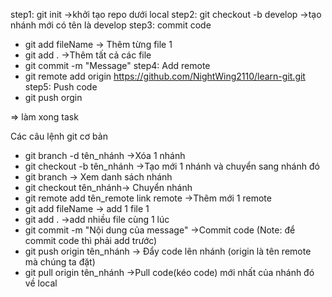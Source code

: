 step1: git init
->khởi tạo repo dưới local
step2: git checkout -b develop
->tạo nhánh mới có tên là develop
step3: commit code
- git add fileName -> Thêm từng file 1
- git add . ->Thêm tất cả các file
- git commit -m "Message"
step4: Add remote
- git remote add origin https://github.com/NightWing2110/learn-git.git
step5: Push code
- git push orgin 

=> làm xong task

Các câu lệnh git cơ bản
- git branch -d tên_nhánh ->Xóa 1 nhánh
- git checkout -b tên_nhánh ->Tạo mới 1 nhánh và chuyển sang nhánh đó
- git branch -> Xem danh sách nhánh
- git checkout tên_nhánh-> Chuyển nhánh
- git remote add tên_remote link remote  ->Thêm mới 1 remote
- git add fileName -> add 1 file 1
- git add .  ->add nhiều file cùng 1 lúc
- git commit -m "Nội dung của message" ->Commit code (Note: để commit code thì phải add trước)
- git push origin tên_nhánh -> Đẩy code lên nhánh (origin là tên remote mà chúng ta đặt)
- git pull origin tên_nhánh ->Pull code(kéo code) mới nhất của nhánh đó về local